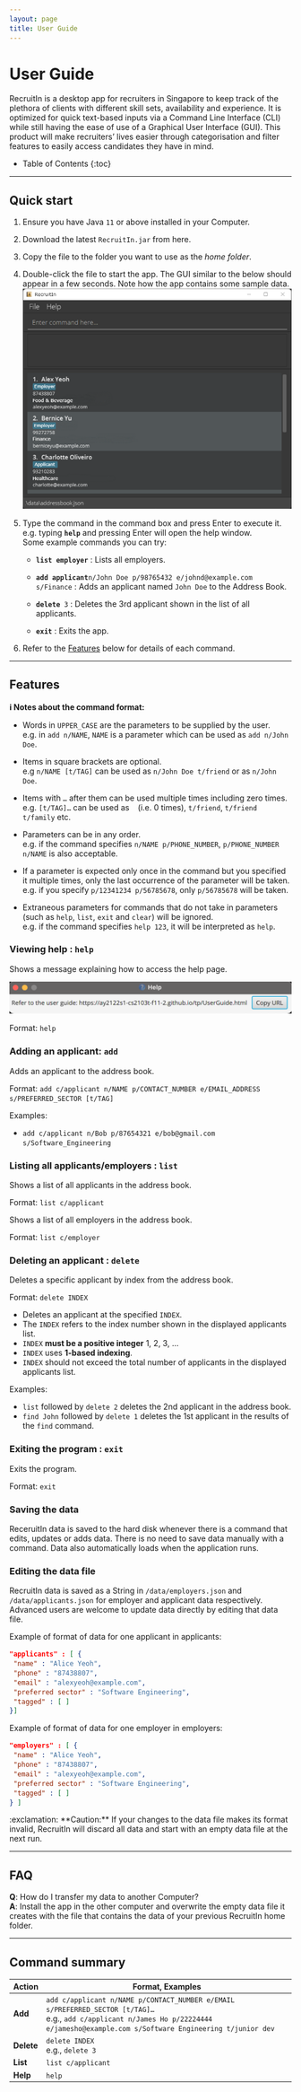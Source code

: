 ```yaml
---
layout: page
title: User Guide
---
```


# User Guide

RecruitIn is a desktop app for recruiters in Singapore to keep track of the plethora of clients with different skill sets, availability and experience. It is optimized for quick text-based inputs via a Command Line Interface (CLI) while still having the ease of use of a Graphical User Interface (GUI). This product will make recruiters’ lives easier through categorisation and filter features to easily access candidates they have in mind.

* Table of Contents
{:toc}

--------------------------------------------------------------------------------------------------------------------

## Quick start

1. Ensure you have Java `11` or above installed in your Computer.

1. Download the latest `RecruitIn.jar` from here.

1. Copy the file to the folder you want to use as the _home folder_.

1. Double-click the file to start the app. The GUI similar to the below should appear in a few seconds. Note how the app contains some sample data.<br>
   ![Ui](images/Ui.png)

1. Type the command in the command box and press Enter to execute it. e.g. typing **`help`** and pressing Enter will open the help window.<br>
   Some example commands you can try:

   * **`list employer`** : Lists all employers.

   * **`add applicant`**`n/John Doe p/98765432 e/johnd@example.com s/Finance` : Adds an applicant named `John Doe` to the Address Book.

   * **`delete`**` 3` : Deletes the 3rd applicant shown in the list of all applicants.

   * **`exit`** : Exits the app.

1. Refer to the [Features](#features) below for details of each command.

--------------------------------------------------------------------------------------------------------------------

## Features

<div markdown="block" class="alert alert-info">

**:information_source: Notes about the command format:**<br>

* Words in `UPPER_CASE` are the parameters to be supplied by the user.<br>
  e.g. in `add n/NAME`, `NAME` is a parameter which can be used as `add n/John Doe`.

* Items in square brackets are optional.<br>
  e.g `n/NAME [t/TAG]` can be used as `n/John Doe t/friend` or as `n/John Doe`.

* Items with `…`​ after them can be used multiple times including zero times.<br>
  e.g. `[t/TAG]…​` can be used as ` ` (i.e. 0 times), `t/friend`, `t/friend t/family` etc.

* Parameters can be in any order.<br>
  e.g. if the command specifies `n/NAME p/PHONE_NUMBER`, `p/PHONE_NUMBER n/NAME` is also acceptable.

* If a parameter is expected only once in the command but you specified it multiple times, only the last occurrence of the parameter will be taken.<br>
  e.g. if you specify `p/12341234 p/56785678`, only `p/56785678` will be taken.

* Extraneous parameters for commands that do not take in parameters (such as `help`, `list`, `exit` and `clear`) will be ignored.<br>
  e.g. if the command specifies `help 123`, it will be interpreted as `help`.

</div>

### Viewing help : `help`

Shows a message explaining how to access the help page.

![help message](images/helpMessage.png)

Format: `help`


### Adding an applicant: `add`

Adds an applicant to the address book.

Format: `add c/applicant n/NAME p/CONTACT_NUMBER e/EMAIL_ADDRESS s/PREFERRED_SECTOR [t/TAG]​`

Examples:
* `add c/applicant n/Bob p/87654321 e/bob@gmail.com s/Software_Engineering`

### Listing all applicants/employers : `list`

Shows a list of all applicants in the address book.

Format: `list c/applicant`

Shows a list of all employers in the address book.

Format: `list c/employer`

### Deleting an applicant : `delete`

Deletes a specific applicant by index from the address book.

Format: `delete INDEX`

* Deletes an applicant at the specified `INDEX`.
* The `INDEX` refers to the index number shown in the displayed applicants list.
* `INDEX` **must be a positive integer** 1, 2, 3, …​
* `INDEX` uses **1-based indexing**.
* `INDEX` should not exceed the total number of applicants in the displayed applicants list.

Examples:
* `list` followed by `delete 2` deletes the 2nd applicant in the address book.
* `find John` followed by `delete 1` deletes the 1st applicant in the results of the `find` command.

### Exiting the program : `exit`

Exits the program.

Format: `exit`

### Saving the data

ReceruitIn data is saved to the hard disk whenever there is a command that edits, updates or adds data.
There is no need to save data manually with a command. Data also automatically loads when the 
application runs.


### Editing the data file

RecruitIn data is saved as a String in `/data/employers.json` and `/data/applicants.json` for employer and applicant data respectively.
Advanced users are welcome to update data directly by editing that data file.

Example of format of data for one applicant in applicants:

```JSON
"applicants" : [ {
 "name" : "Alice Yeoh",
 "phone" : "87438807",
 "email" : "alexyeoh@example.com",
 "preferred sector" : "Software Engineering",
 "tagged" : [ ]
}]
```

Example of format of data for one employer in employers:

```JSON
"employers" : [ {
 "name" : "Alice Yeoh",
 "phone" : "87438807",
 "email" : "alexyeoh@example.com",
 "preferred sector" : "Software Engineering",
 "tagged" : [ ]
} ]
```

<div markdown="span" class="alert alert-warning">:exclamation: **Caution:**
If your changes to the data file makes its format invalid, RecruitIn will discard all data and start with an empty data file at the next run.
</div>

--------------------------------------------------------------------------------------------------------------------

## FAQ

**Q**: How do I transfer my data to another Computer?<br>
**A**: Install the app in the other computer and overwrite the empty data file it creates with the file that contains the data of your previous RecruitIn home folder.

--------------------------------------------------------------------------------------------------------------------

## Command summary

Action | Format, Examples
--------|------------------
**Add** | `add c/applicant n/NAME p/CONTACT_NUMBER e/EMAIL s/PREFERRED_SECTOR [t/TAG]…​` <br> e.g., `add c/applicant n/James Ho p/22224444 e/jamesho@example.com s/Software Engineering t/junior dev`
**Delete** | `delete INDEX`<br> e.g., `delete 3`
**List** | `list c/applicant`
**Help** | `help`
